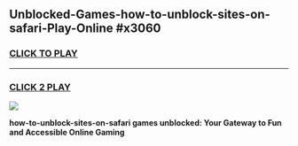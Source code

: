 
## Unblocked-Games-how-to-unblock-sites-on-safari-Play-Online #x3060
<h3>
<a href="https://news.freeplayer.one?title=how-to-unblock-sites-on-safari&ref=3">CLICK TO PLAY</a></h3>
<hr>

<h3>
<a href="https://news.freeplayer.one?title=how-to-unblock-sites-on-safari&ref=3">CLICK 2 PLAY</a>
  
</h3>

<a href="https://news.freeplayer.one?title=how-to-unblock-sites-on-safari&ref=3"><img src="https://clearcache.store/games.png"></a>


**how-to-unblock-sites-on-safari games unblocked: Your Gateway to Fun and Accessible Online Gaming**
